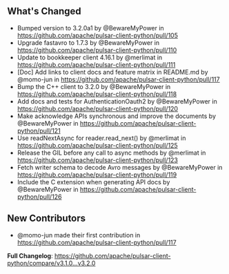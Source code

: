 ## What's Changed
* Bumped version to 3.2.0a1 by @BewareMyPower in https://github.com/apache/pulsar-client-python/pull/105
* Upgrade fastavro to 1.7.3 by @BewareMyPower in https://github.com/apache/pulsar-client-python/pull/110
* Update to bookkeeper client 4.16.1 by @merlimat in https://github.com/apache/pulsar-client-python/pull/111
* [Doc] Add links to client docs and feature matrix in README.md by @momo-jun in https://github.com/apache/pulsar-client-python/pull/117
* Bump the C++ client to 3.2.0 by @BewareMyPower in https://github.com/apache/pulsar-client-python/pull/118
* Add docs and tests for AuthenticationOauth2 by @BewareMyPower in https://github.com/apache/pulsar-client-python/pull/120
* Make acknowledge APIs synchronous and improve the documents by @BewareMyPower in https://github.com/apache/pulsar-client-python/pull/121
* Use readNextAsync for reader.read_next() by @merlimat in https://github.com/apache/pulsar-client-python/pull/125
* Release the GIL before any call to async methods by @merlimat in https://github.com/apache/pulsar-client-python/pull/123
* Fetch writer schema to decode Avro messages by @BewareMyPower in https://github.com/apache/pulsar-client-python/pull/119
* Include the C extension when generating API docs by @BewareMyPower in https://github.com/apache/pulsar-client-python/pull/126

## New Contributors
* @momo-jun made their first contribution in https://github.com/apache/pulsar-client-python/pull/117

**Full Changelog**: https://github.com/apache/pulsar-client-python/compare/v3.1.0...v3.2.0
